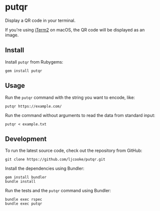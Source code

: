 # putqr

Display a QR code in your terminal.

If you're using [iTerm2](https://iterm2.com) on macOS,
the QR code will be displayed as an image.

## Install

Install `putqr` from Rubygems:

```
gem install putqr
```

## Usage

Run the `putqr` command with the string you want to encode, like:

```
putqr https://example.com/
```

Run the command without arguments to read the data from standard input:

```
putqr < example.txt
```

## Development

To run the latest source code, check out the repository from GitHub:

```
git clone https://github.com/ljcooke/putqr.git
```

Install the dependencies using Bundler:

```
gem install bundler
bundle install
```

Run the tests and the `putqr` command using Bundler:

```
bundle exec rspec
bundle exec putqr
```
